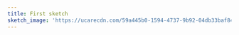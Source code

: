 ```yaml
---
title: First sketch
sketch_image: 'https://ucarecdn.com/59a445b0-1594-4737-9b92-04db33baf84e/'
---
```


